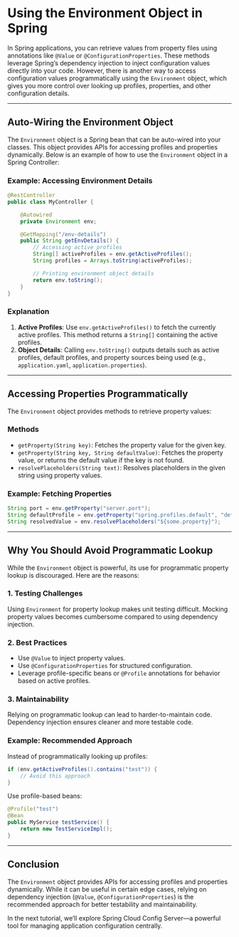 # Using the Environment Object in Spring

In Spring applications, you can retrieve values from property files using annotations like `@Value` or `@ConfigurationProperties`. These methods leverage Spring’s dependency injection to inject configuration values directly into your code. However, there is another way to access configuration values programmatically using the `Environment` object, which gives you more control over looking up profiles, properties, and other configuration details.

---

## Auto-Wiring the Environment Object

The `Environment` object is a Spring bean that can be auto-wired into your classes. This object provides APIs for accessing profiles and properties dynamically. Below is an example of how to use the `Environment` object in a Spring Controller:

### Example: Accessing Environment Details

```java
@RestController
public class MyController {

    @Autowired
    private Environment env;

    @GetMapping("/env-details")
    public String getEnvDetails() {
        // Accessing active profiles
        String[] activeProfiles = env.getActiveProfiles();
        String profiles = Arrays.toString(activeProfiles);

        // Printing environment object details
        return env.toString();
    }
}
```

### Explanation
1. **Active Profiles**: Use `env.getActiveProfiles()` to fetch the currently active profiles. This method returns a `String[]` containing the active profiles.
2. **Object Details**: Calling `env.toString()` outputs details such as active profiles, default profiles, and property sources being used (e.g., `application.yaml`, `application.properties`).

---

## Accessing Properties Programmatically
The `Environment` object provides methods to retrieve property values:

### Methods
- `getProperty(String key)`: Fetches the property value for the given key.
- `getProperty(String key, String defaultValue)`: Fetches the property value, or returns the default value if the key is not found.
- `resolvePlaceholders(String text)`: Resolves placeholders in the given string using property values.

### Example: Fetching Properties

```java
String port = env.getProperty("server.port");
String defaultProfile = env.getProperty("spring.profiles.default", "default");
String resolvedValue = env.resolvePlaceholders("${some.property}");
```

---

## Why You Should Avoid Programmatic Lookup

While the `Environment` object is powerful, its use for programmatic property lookup is discouraged. Here are the reasons:

### 1. **Testing Challenges**
Using `Environment` for property lookup makes unit testing difficult. Mocking property values becomes cumbersome compared to using dependency injection.

### 2. **Best Practices**
- Use `@Value` to inject property values.
- Use `@ConfigurationProperties` for structured configuration.
- Leverage profile-specific beans or `@Profile` annotations for behavior based on active profiles.

### 3. **Maintainability**
Relying on programmatic lookup can lead to harder-to-maintain code. Dependency injection ensures cleaner and more testable code.

### Example: Recommended Approach
Instead of programmatically looking up profiles:

```java
if (env.getActiveProfiles().contains("test")) {
    // Avoid this approach
}
```
Use profile-based beans:

```java
@Profile("test")
@Bean
public MyService testService() {
    return new TestServiceImpl();
}
```

---

## Conclusion
The `Environment` object provides APIs for accessing profiles and properties dynamically. While it can be useful in certain edge cases, relying on dependency injection (`@Value`, `@ConfigurationProperties`) is the recommended approach for better testability and maintainability.

In the next tutorial, we’ll explore Spring Cloud Config Server—a powerful tool for managing application configuration centrally.

